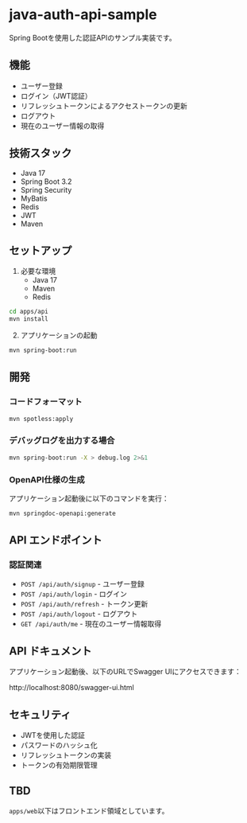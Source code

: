 # java-auth-api-sample

Spring Bootを使用した認証APIのサンプル実装です。

## 機能

- ユーザー登録
- ログイン（JWT認証）
- リフレッシュトークンによるアクセストークンの更新
- ログアウト
- 現在のユーザー情報の取得

## 技術スタック

- Java 17
- Spring Boot 3.2
- Spring Security
- MyBatis
- Redis
- JWT
- Maven

## セットアップ

1. 必要な環境
   - Java 17
   - Maven
   - Redis

```bash
cd apps/api
mvn install
```

2. アプリケーションの起動
```bash
mvn spring-boot:run
```

## 開発

### コードフォーマット

```bash
mvn spotless:apply
```

### デバッグログを出力する場合

```bash
mvn spring-boot:run -X > debug.log 2>&1
```

### OpenAPI仕様の生成

アプリケーション起動後に以下のコマンドを実行：

```bash
mvn springdoc-openapi:generate
```

## API エンドポイント

### 認証関連

- `POST /api/auth/signup` - ユーザー登録
- `POST /api/auth/login` - ログイン
- `POST /api/auth/refresh` - トークン更新
- `POST /api/auth/logout` - ログアウト
- `GET /api/auth/me` - 現在のユーザー情報取得

## API ドキュメント

アプリケーション起動後、以下のURLでSwagger UIにアクセスできます：

http://localhost:8080/swagger-ui.html

## セキュリティ

- JWTを使用した認証
- パスワードのハッシュ化
- リフレッシュトークンの実装
- トークンの有効期限管理

## TBD

`apps/web`以下はフロントエンド領域としています。